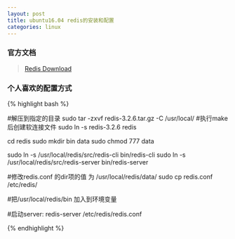 ```yaml
---
layout: post
title: ubuntu16.04 redis的安装和配置
categories: linux
---
```


### 官方文档  

> [Redis Download](https://redis.io/downloads)  

### 个人喜欢的配置方式  

{% highlight bash %}

#解压到指定的目录
sudo tar -zxvf redis-3.2.6.tar.gz -C /usr/local/
#执行make后创建软连接文件
sudo ln -s redis-3.2.6 redis

cd redis
sudo mkdir bin data
sudo chmod 777 data

sudo ln -s /usr/local/redis/src/redis-cli 		bin/redis-cli
sudo ln -s /usr/local/redis/src/redis-server 	bin/redis-server

#修改redis.conf 的dir项的值 为 /usr/local/redis/data/
sudo cp redis.conf /etc/redis/

#把/usr/local/redis/bin 加入到环境变量

#启动server:   redis-server /etc/redis/redis.conf

{% endhighlight %}